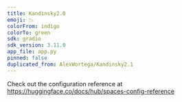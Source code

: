 ```yaml
---
title: Kandinsky2.0
emoji: 📉
colorFrom: indigo
colorTo: green
sdk: gradio
sdk_version: 3.11.0
app_file: app.py
pinned: false
duplicated_from: AlexWortega/Kandinsky2.1
---
```


Check out the configuration reference at https://huggingface.co/docs/hub/spaces-config-reference
